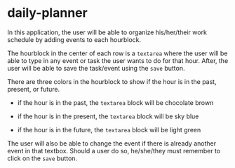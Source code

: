 # daily-planner

In this application, the user will be able to organize his/her/their work schedule by adding events to each hourblock. 

The hourblock in the center of each row is a `textarea` where the user will be able to type in any event or task the user wants to do for that hour. After, the user will be able to save the task/event using the `save` button. 

There are three colors in the hourblock to show if the hour is in the past, present, or future. 

 - if the hour is in the past, the `textarea` block will be chocolate brown

 - if the hour is in the present, the `textarea` block will be sky blue

 - if the hour is in the future, the `textarea` block will be light green

The user will also be able to change the event  if there is already another event in that textbox. Should a user do so, he/she/they must remember to click on the `save` button. 
